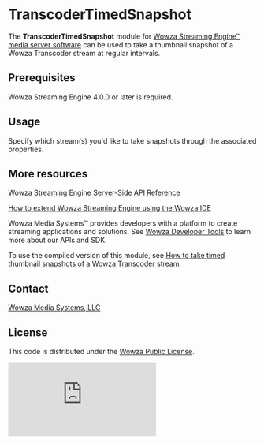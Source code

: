 # TranscoderTimedSnapshot 
The **TranscoderTimedSnapshot** module for [Wowza Streaming Engine™ media server software](https://www.wowza.com/products/streaming-engine) can be used to take a thumbnail snapshot of a Wowza Transcoder stream at regular intervals.

## Prerequisites
Wowza Streaming Engine 4.0.0 or later is required.

## Usage
Specify which stream(s) you'd like to take snapshots through the associated properties.  

## More resources
[Wowza Streaming Engine Server-Side API Reference](https://www.wowza.com/resources/WowzaStreamingEngine_ServerSideAPI.pdf)

[How to extend Wowza Streaming Engine using the Wowza IDE](https://www.wowza.com/forums/content.php?759-How-to-extend-Wowza-Streaming-Engine-using-the-Wowza-IDE)

Wowza Media Systems™ provides developers with a platform to create streaming applications and solutions. See [Wowza Developer Tools](https://www.wowza.com/resources/developers) to learn more about our APIs and SDK.

To use the compiled version of this module, see [How to take timed thumbnail snapshots of a Wowza Transcoder stream](https://www.wowza.com/forums/content.php?513-How-to-take-timed-thumbnail-snapshots-of-a-Wowza-Transcoder-stream-(TranscoderTimedSnapshot)).

## Contact
[Wowza Media Systems, LLC](https://www.wowza.com/contact)

## License
This code is distributed under the [Wowza Public License](https://github.com/WowzaMediaSystems/wse-plugin-transcodertimedsnapshot/blob/master/LICENSE.txt).

![alt tag](http://wowzalogs.com/stats/githubimage.php?plugin=wse-plugin-transcodertimedsnapshot)
